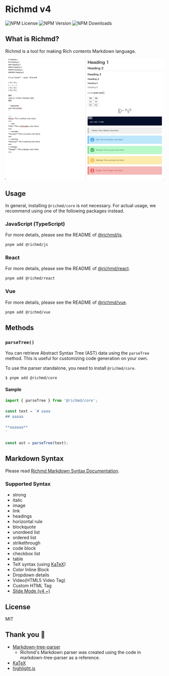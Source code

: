 # Richmd v4

![NPM License](https://img.shields.io/npm/l/%40richmd%2Fcore)
![NPM Version](https://img.shields.io/npm/v/%40richmd%2Fcore)
![NPM Downloads](https://img.shields.io/npm/dw/%40richmd%2Fcore)

## What is Richmd?
Richmd is a tool for making Rich contents Markdown language.

![Richmd](./docs/images/preview.png)

## Usage
In general, installing `@richmd/core` is not necessary. For actual usage, we recommend using one of the following packages instead.

### JavaScript (TypeScript)
For more details, please see the README of [@richmd/js](https://github.com/richmd/js).

```sh
pnpm add @richmd/js
```

### React
For more details, please see the README of [@richmd/react](https://github.com/richmd/react).

```sh
pnpm add @richmd/react
```

### Vue
For more details, please see the README of [@richmd/vue](https://github.com/richmd/vue).

```sh
pnpm add @richmd/vue
```

## Methods
### `parseTree()`

You can retrieve Abstract Syntax Tree (AST) data using the `parseTree` method.
This is useful for customizing code generation on your own.

To use the parser standalone, you need to install `@richmd/core`.

```sh
$ pnpm add @richmd/core
```

#### Sample

```js
import { parseTree } from '@richmd/core';

const text = `# aaaa
## aaaaa

**aaaaaa**
`

const ast = parseTree(text);
```

## Markdown Syntax
Please read [Richmd Markdown Syntax Documentation](./docs/md-syntax.md).

### Supported Syntax
- strong
- italic
- image
- link
- headings
- horizontal rule
- blockquote
- unordeed list
- ordered list
- strikethrough
- code block
- checkbox list
- table
- TeX syntax (using [KaTeX](https://katex.org/))
- Color Inline Block
- Dropdown details
- Video(HTML5 Video Tag)
- Custom HTML Tag
- [Slide Mode (v4 ~)](./docs/slide-mode.md)

## License
MIT

## Thank you :pray:
- [Markdown-tree-parser](https://github.com/ysugimoto/markdown-tree-parser)
  - Richmd's Markdown parser was created using the code in markdown-tree-parser as a reference.
- [KaTeX](https://github.com/KaTeX/KaTeX)
- [highlight.js](https://github.com/highlightjs/highlight.js/)
